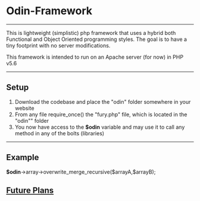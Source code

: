 <h1>Odin-Framework</h1>
<hr />

This is lightweight (simplistic) php framework that uses a hybrid both Functional and Object Oriented programming styles.
The goal is to have a tiny footprint with no server modifications.

This framework is intended to run on an Apache server (for now) in PHP v5.6

<hr />

<h2>Setup</h2>
<ol>
	<li>Download the codebase and place the "odin" folder somewhere in your website</li>
	<li>From any file require_once() the "fury.php" file, which is located in the "odin"" folder</li>
	<li>You now have access to the <strong>$odin</strong> variable and may use it to call any method in any of the bolts (libraries)</li>
</ol>

<hr />

<h2>Example</h2>
<strong>$odin</strong>->array->overwrite_merge_recursive($arrayA,$arrayB);

<h2><a target="_blank" href="https://docs.google.com/document/d/1LTTfS3iGPjMAc4AlVSuWEC7eVXkOqDE_a141x14AMhg/pub">Future Plans</a></h2>
